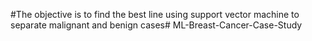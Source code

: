 #The objective is to find the best line using support vector machine to separate malignant and benign cases# ML-Breast-Cancer-Case-Study
